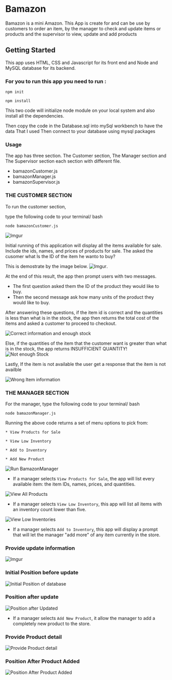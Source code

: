 # Bamazon

Bamazon is a mini Amazon. This App is create  for and can be use by customers to order an item, by the manager to check and update items or products and the supervisor to view, update and add products    

## Getting Started 
This  app uses HTML, CSS and Javascript for its front end and Node and MySQL database for its backend.

### **For you to run this app you need to run :**

```
npm init
```   
```
npm install
```  
This two code will initialize node module on your local system and also install all the dependencies.

Then copy the code in the Database.sql into mySql workbench to have the data That I used Then connect to your database using mysql packages


### **Usage**
The app has three section. The Customer section, The Manager section and The Supervisor section each section with different file. 

*  bamazonCustomer.js 
*  bamazonManager.js 
* bamazonSupervisor.js


### THE CUSTOMER SECTION

To run the customer section, 

type the following code to your terminal/ bash

```
node bamazonCustomer.js
```
![Imgur](https://i.imgur.com/xFHGcQZ.png)

Initial running of this application will display all the items available for sale. Include the ids, names, and prices of products for sale. The asked the cusomer what Is the ID of the item he wanto to buy?

This is demostrate by the image below.
![Imgur](https://i.imgur.com/K3WvbYU.png).

At the end of this result, the app then prompt users with two messages.
   * The first question asked them the ID of the product they would like to buy.   
   * Then the second message ask how many units of the product they would like to buy.

   

After answering these questions,  if the item id is correct and the quantities is less than what is in the stock, the app then returns the total cost of the items and asked a customer to proceed to checkout.

![Correct information and enough stock](https://i.imgur.com/Mo1gELB.png)

Else, if the quantities of the item that the customer want is greater than what is in the stock, the app returns INSUFFICIENT QUANTITY!
![Not enough Stock](https://i.imgur.com/4axtxfm.png)
   
Lastly, If the item is not available the user get a response that the item is not availble

![Wrong Item information](https://i.imgur.com/6lt0kex.png)

### THE MANAGER SECTION
For the manager, type the following code to your terminal/ bash

```
node bamazonManager.js
```

Running the above code returns a set of menu options to pick from:

    * View Products for Sale
    
    * View Low Inventory
    
    * Add to Inventory
    
    * Add New Product

![Run BamazonManager](https://i.imgur.com/WeLhMuK.png)

* If a manager selects `View Products for Sale`, the app will list every available item: the item IDs, names, prices, and quantities.

![View All Products](https://i.imgur.com/z2gkUh9.png)

  * If a manager selects `View Low Inventory`, this app will list all items with an inventory count lower than five.

  ![View Low Inventories](https://i.imgur.com/55n0Dii.png)

  * If a manager selects `Add to Inventory`, this app will display a prompt that will let the manager "add more" of any item currently in the store. 

### Provide update information
![Imgur](https://i.imgur.com/Q4QmIVA.png)

### Initial Position before update
  ![Initial Position of database](https://i.imgur.com/Ub5Hw6T.png)
###  Position after update
![Position after Updated](https://i.imgur.com/ZFsp0vP.png)
  * If a manager selects `Add New Product`, it allow the manager to add a completely new product to the store. 
### Provide Product detail

![Provide Product detail](https://i.imgur.com/9ydhWNJ.png)
### Position After Product Added
![Position After Product Added](https://i.imgur.com/ggVmVSE.png)

